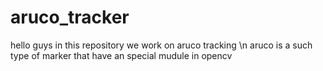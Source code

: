 # aruco_tracker
hello guys 
in this repository we work on aruco tracking \n
aruco is a such type of marker that have an special mudule in opencv 
